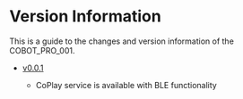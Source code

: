 # Version Information

This is a guide to the changes and version information of the COBOT_PRO_001.

- [v0.0.1](https://github.com/CoLearn-Docs/COBOT_PRO_001/blob/master/version.md)

  - CoPlay service is available with BLE functionality
